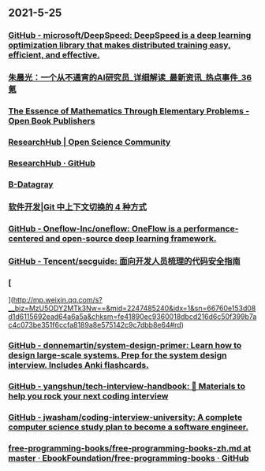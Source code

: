 
## 2021-5-25

### [GitHub - microsoft/DeepSpeed: DeepSpeed is a deep learning optimization library that makes distributed training easy, efficient, and effective.](https://github.com/microsoft/DeepSpeed)

### [朱晨光：一个从不通宵的AI研究员_详细解读_最新资讯_热点事件_36氪](https://www.36kr.com/p/1224094389621384)

### [The Essence of Mathematics Through Elementary Problems - Open Book Publishers](https://www.openbookpublishers.com/product/979)

### [ResearchHub | Open Science Community](https://www.researchhub.com/all)

### [ResearchHub · GitHub](https://github.com/ResearchHub)

### [B-Datagray](https://www.b-datagray.com/)

### [软件开发|Git 中上下文切换的 4 种方式](https://linux.cn/article-13422-1.html)

### [GitHub - Oneflow-Inc/oneflow: OneFlow is a performance-centered and open-source deep learning framework.](https://github.com/Oneflow-Inc/oneflow)

### [GitHub - Tencent/secguide: 面向开发人员梳理的代码安全指南](https://github.com/Tencent/secguide)

### [
](http://mp.weixin.qq.com/s?__biz=MzU5ODY2MTk3Nw==&mid=2247485240&idx=1&sn=66760e153d08d1d6115692ead64a6a5a&chksm=fe41890ec9360018dbcd216d6c50f399b7ac4c073be351f6ccfa8189a8e575142c9c7dbb8e64#rd)

### [GitHub - donnemartin/system-design-primer: Learn how to design large-scale systems. Prep for the system design interview.  Includes Anki flashcards.](https://github.com/donnemartin/system-design-primer)

### [GitHub - yangshun/tech-interview-handbook: 💯 Materials to help you rock your next coding interview](https://github.com/yangshun/tech-interview-handbook)

### [GitHub - jwasham/coding-interview-university: A complete computer science study plan to become a software engineer.](https://github.com/jwasham/coding-interview-university)

### [free-programming-books/free-programming-books-zh.md at master · EbookFoundation/free-programming-books · GitHub](https://github.com/EbookFoundation/free-programming-books/blob/master/books/free-programming-books-zh.md)